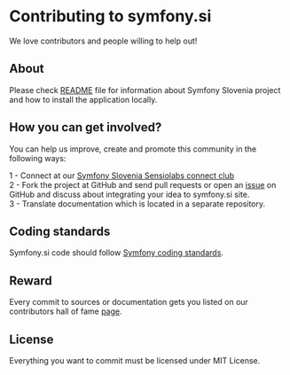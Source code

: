 # Contributing to symfony.si

We love contributors and people willing to help out!

## About

Please check [README](README.md) file for information about Symfony Slovenia project and how to install the application locally.

## How you can get involved?

You can help us improve, create and promote this community in the following ways:

1 - Connect at our [Symfony Slovenia Sensiolabs connect club](https://connect.sensiolabs.com/club/slovenia)  
2 - Fork the project at GitHub and send pull requests or open an [issue](https://github.com/symfony-si/symfony.si/issues) on GitHub and discuss about integrating your idea to symfony.si site.  
3 - Translate documentation which is located in a separate repository.

## Coding standards

Symfony.si code should follow [Symfony coding standards](http://symfony.com/doc/current/contributing/code/standards.html).

## Reward

Every commit to sources or documentation gets you listed on our contributors hall of fame [page](http://symfony.si/sl/contributors).

## License

Everything you want to commit must be licensed under MIT License.
